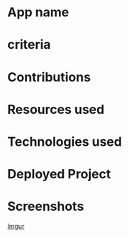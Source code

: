 # App name

# criteria

# Contributions

# Resources used

# Technologies used

# Deployed Project

# Screenshots

[Imgur](https://i.imgur.com/7jOnzWo.png)
